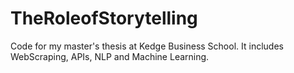 # TheRoleofStorytelling
Code for my master's thesis at Kedge Business School. It includes WebScraping, APIs, NLP and Machine Learning.
